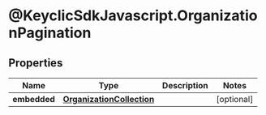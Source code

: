 # @KeyclicSdkJavascript.OrganizationPagination

## Properties
Name | Type | Description | Notes
------------ | ------------- | ------------- | -------------
**embedded** | [**OrganizationCollection**](OrganizationCollection.md) |  | [optional] 


